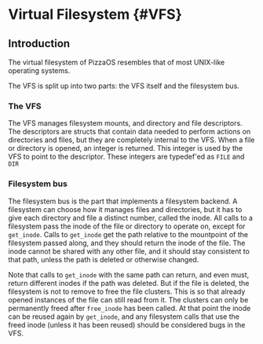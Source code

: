 # Virtual Filesystem {#VFS}
## Introduction
The virtual filesystem of PizzaOS resembles that of most UNIX-like operating systems.

The VFS is split up into two parts: the VFS itself and the filesystem bus.

### The VFS
The VFS manages filesystem mounts, and directory and file descriptors.
The descriptors are structs that contain data needed to perform actions on directories and files,
but they are completely internal to the VFS.
When a file or directory is opened, an integer is returned. This integer is used by the VFS
to point to the descriptor.
These integers are typedef'ed as `FILE` and `DIR`

### Filesystem bus
The filesystem bus is the part that implements a filesystem backend.
A filesystem can choose how it manages files and directories, but it
has to give each directory and file a distinct number, called the inode.
All calls to a filesystem pass the inode of the file or directory to operate on,
except for `get_inode`.
Calls to `get_inode` get the path relative to the mountpoint of the filesystem
passed along, and they should return the inode of the file.
The inode cannot be shared with any other file, and it should stay consistent to
that path, unless the path is deleted or otherwise changed.

Note that calls to `get_inode` with the same path can return, and even must, return
different inodes if the path was deleted. But if the file is deleted, the filesystem
is not to remove to free the file clusters. This is so that already opened instances
of the file can still read from it.
The clusters can only be permanently freed after `free_inode` has been called.
At that point the inode can be reused again by `get_inode`, and any filesystem
calls that use the freed inode (unless it has been reused) should be considered
bugs in the VFS.
